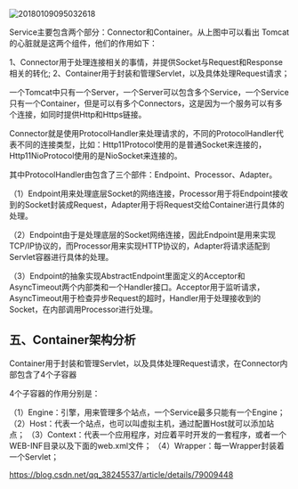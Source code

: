 ![20180109095032618](https://gitee.com/linmsen/picture/raw/master//img/202203221908795.jpg)

Service主要包含两个部分：Connector和Container。从上图中可以看出 Tomcat 的心脏就是这两个组件，他们的作用如下：

1、Connector用于处理连接相关的事情，并提供Socket与Request和Response相关的转化; 2、Container用于封装和管理Servlet，以及具体处理Request请求；

一个Tomcat中只有一个Server，一个Server可以包含多个Service，一个Service只有一个Container，但是可以有多个Connectors，这是因为一个服务可以有多个连接，如同时提供Http和Https链接。



Connector就是使用ProtocolHandler来处理请求的，不同的ProtocolHandler代表不同的连接类型，比如：Http11Protocol使用的是普通Socket来连接的，Http11NioProtocol使用的是NioSocket来连接的。

其中ProtocolHandler由包含了三个部件：Endpoint、Processor、Adapter。

（1）Endpoint用来处理底层Socket的网络连接，Processor用于将Endpoint接收到的Socket封装成Request，Adapter用于将Request交给Container进行具体的处理。

（2）Endpoint由于是处理底层的Socket网络连接，因此Endpoint是用来实现TCP/IP协议的，而Processor用来实现HTTP协议的，Adapter将请求适配到Servlet容器进行具体的处理。

（3）Endpoint的抽象实现AbstractEndpoint里面定义的Acceptor和AsyncTimeout两个内部类和一个Handler接口。Acceptor用于监听请求，AsyncTimeout用于检查异步Request的超时，Handler用于处理接收到的Socket，在内部调用Processor进行处理。



## 五、Container架构分析

Container用于封装和管理Servlet，以及具体处理Request请求，在Connector内部包含了4个子容器

4个子容器的作用分别是：

（1）Engine：引擎，用来管理多个站点，一个Service最多只能有一个Engine； （2）Host：代表一个站点，也可以叫虚拟主机，通过配置Host就可以添加站点； （3）Context：代表一个应用程序，对应着平时开发的一套程序，或者一个WEB-INF目录以及下面的web.xml文件； （4）Wrapper：每一Wrapper封装着一个Servlet；









https://blog.csdn.net/qq_38245537/article/details/79009448